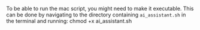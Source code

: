 To be able to run the mac script, you might need to make it executable. This can be done by navigating to the directory containing `ai_assistant.sh` in the terminal and running:
chmod +x ai_assistant.sh
